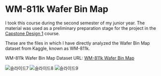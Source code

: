 # WM-811k Wafer Bin Map

I took this course during the second semester of my junior year. The material was used as a preliminary preparation stage for the project in the [Capstone Design 1](https://github.com/jaejunchoe/2024-1_Capstone-Design) course.

These are the files in which I have directly analyzed the Wafer Bin Map dataset from Kaggle, known as WM-811k.

WM-811k Wafer Bin Map Dataset URL:               [WM-811k Wafer Bin Map](https://www.kaggle.com/datasets/qingyi/wm811k-wafer-map)

![슬라이드7](https://github.com/user-attachments/assets/f9374589-51cc-47b3-ac6a-36b00360de36)
![슬라이드8](https://github.com/user-attachments/assets/bde0d693-9a5b-4a54-91c3-81bb31e146e2)
![슬라이드9](https://github.com/user-attachments/assets/93d37b03-69cc-45e3-b80e-38881e08c75b)
